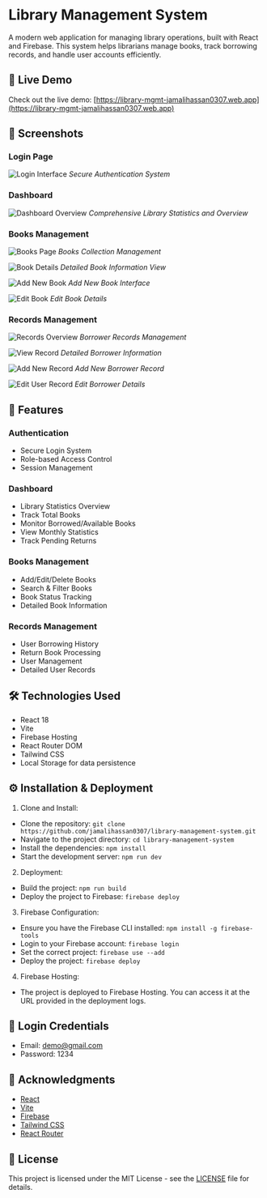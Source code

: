 # Library Management System

A modern web application for managing library operations, built with React and Firebase. This system helps librarians manage books, track borrowing records, and handle user accounts efficiently.

## 🔴 Live Demo

Check out the live demo: [https://library-mgmt-jamalihassan0307.web.app](https://library-mgmt-jamalihassan0307.web.app)

## 📸 Screenshots

### Login Page

![Login Interface](public/login.png)
_Secure Authentication System_

### Dashboard

![Dashboard Overview](public/dashboard.png)
_Comprehensive Library Statistics and Overview_

### Books Management

![Books Page](public/books_page.png)
_Books Collection Management_

![Book Details](public/book_detail.png)
_Detailed Book Information View_

![Add New Book](public/book_add.png)
_Add New Book Interface_

![Edit Book](public/book_edit.png)
_Edit Book Details_

### Records Management

![Records Overview](public/records.png)
_Borrower Records Management_

![View Record](public/view_record.png)
_Detailed Borrower Information_

![Add New Record](public/add_new_record.png)
_Add New Borrower Record_

![Edit User Record](public/edit_user_record.png)
_Edit Borrower Details_

## 🚀 Features

### Authentication

- Secure Login System
- Role-based Access Control
- Session Management

### Dashboard

- Library Statistics Overview
- Track Total Books
- Monitor Borrowed/Available Books
- View Monthly Statistics
- Track Pending Returns

### Books Management

- Add/Edit/Delete Books
- Search & Filter Books
- Book Status Tracking
- Detailed Book Information

### Records Management

- User Borrowing History
- Return Book Processing
- User Management
- Detailed User Records

## 🛠️ Technologies Used

- React 18
- Vite
- Firebase Hosting
- React Router DOM
- Tailwind CSS
- Local Storage for data persistence

## ⚙️ Installation & Deployment

1. Clone and Install:

- Clone the repository: `git clone https://github.com/jamalihassan0307/library-management-system.git`
- Navigate to the project directory: `cd library-management-system`
- Install the dependencies: `npm install`
- Start the development server: `npm run dev`

2. Deployment:

- Build the project: `npm run build`
- Deploy the project to Firebase: `firebase deploy`

3. Firebase Configuration:

- Ensure you have the Firebase CLI installed: `npm install -g firebase-tools`
- Login to your Firebase account: `firebase login`
- Set the correct project: `firebase use --add`
- Deploy the project: `firebase deploy`

4. Firebase Hosting:

- The project is deployed to Firebase Hosting. You can access it at the URL provided in the deployment logs.

## 🔑 Login Credentials

- Email: demo@gmail.com
- Password: 1234

## 🙏 Acknowledgments

- [React](https://reactjs.org/)
- [Vite](https://vitejs.dev/)
- [Firebase](https://firebase.google.com/)
- [Tailwind CSS](https://tailwindcss.com/)
- [React Router](https://reactrouter.com/)

## 📝 License

This project is licensed under the MIT License - see the [LICENSE](LICENSE) file for details.
